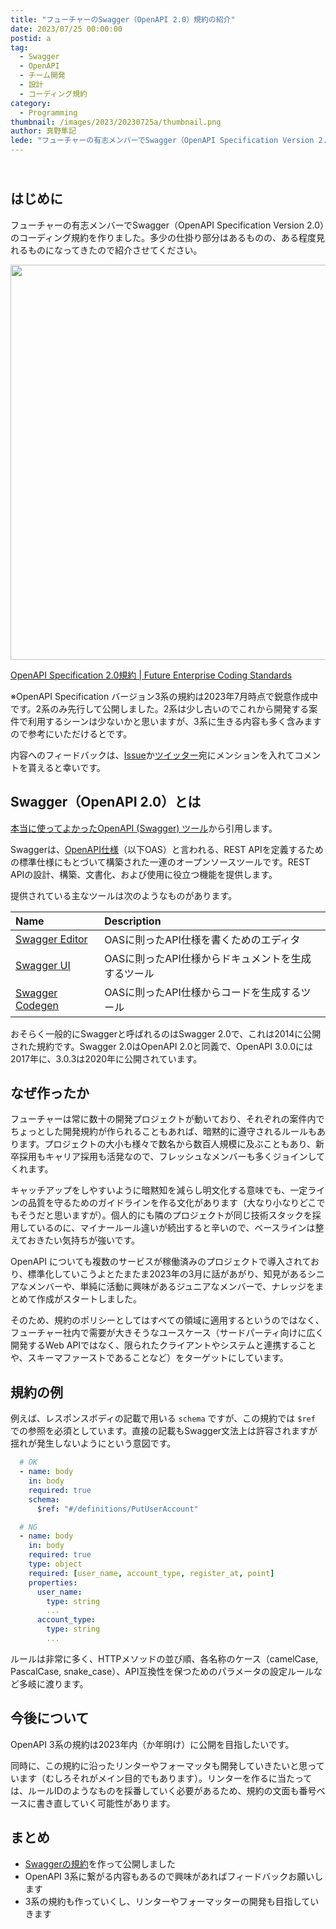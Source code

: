 ```yaml
---
title: "フューチャーのSwagger（OpenAPI 2.0）規約の紹介"
date: 2023/07/25 00:00:00
postid: a
tag:
  - Swagger
  - OpenAPI
  - チーム開発
  - 設計
  - コーディング規約
category:
  - Programming
thumbnail: /images/2023/20230725a/thumbnail.png
author: 真野隼記
lede: "フューチャーの有志メンバーでSwagger（OpenAPI Specification Version 2.0）のコーディング規約を作りました。"
---
```


<img src="/images/2023/20230725a/top.png" alt="" width="409" height="11" loading="lazy">

## はじめに

フューチャーの有志メンバーでSwagger（OpenAPI Specification Version 2.0）のコーディング規約を作りました。多少の仕掛り部分はあるものの、ある程度見れるものになってきたので紹介させてください。

<img src="/images/2023/20230725a/example.png" alt="" width="800" height="632" loading="lazy">

[OpenAPI Specification 2.0規約 | Future Enterprise Coding Standards](https://future-architect.github.io/coding-standards/documents/forOpenAPISpecification/OpenAPI_Specification_2.0.html)

※OpenAPI Specification バージョン3系の規約は2023年7月時点で鋭意作成中です。2系のみ先行して公開しました。2系は少し古いのでこれから開発する案件で利用するシーンは少ないかと思いますが、3系に生きる内容も多く含みますので参考にいただけるとです。

内容へのフィードバックは、[Issue](https://github.com/future-architect/coding-standards/issues)か[ツイッター](https://twitter.com/future_techblog)宛にメンションを入れてコメントを貰えると幸いです。

## Swagger（OpenAPI 2.0）とは

[本当に使ってよかったOpenAPI (Swagger) ツール](https://future-architect.github.io/articles/20191008/)から引用します。

Swaggerは、[OpenAPI仕様](https://swagger.io/specification/)（以下OAS）と言われる、REST APIを定義するための標準仕様にもとづいて構築された一連のオープンソースツールです。REST APIの設計、構築、文書化、および使用に役立つ機能を提供します。

提供されている主なツールは次のようなものがあります。

|       Name      |                     Description                    |
|:----------------|:---------------------------------------------------|
| [Swagger Editor](https://editor.swagger.io/)  | OASに則ったAPI仕様を書くためのエディタ             |
| [Swagger UI](https://swagger.io/tools/swagger-ui/)      | OASに則ったAPI仕様からドキュメントを生成するツール |
| [Swagger Codegen](https://swagger.io/tools/swagger-codegen/) | OASに則ったAPI仕様からコードを生成するツール       |

おそらく一般的にSwaggerと呼ばれるのはSwagger 2.0で、これは2014に公開された規約です。Swagger 2.0はOpenAPI 2.0と同義で、OpenAPI 3.0.0には2017年に、3.0.3は2020年に公開されています。

## なぜ作ったか

フューチャーは常に数十の開発プロジェクトが動いており、それぞれの案件内でちょっとした開発規約が作られることもあれば、暗黙的に遵守されるルールもあります。プロジェクトの大小も様々で数名から数百人規模に及ぶこともあり、新卒採用もキャリア採用も活発なので、フレッシュなメンバーも多くジョインしてくれます。

キャッチアップをしやすいように暗黙知を減らし明文化する意味でも、一定ラインの品質を守るためのガイドラインを作る文化があります（大なり小なりどこでもそうだと思いますが）。個人的にも隣のプロジェクトが同じ技術スタックを採用しているのに、マイナールール違いが続出すると辛いので、ベースラインは整えておきたい気持ちが強いです。

OpenAPI についても複数のサービスが稼働済みのプロジェクトで導入されており、標準化していこうよとたまたま2023年の3月に話があがり、知見があるシニアなメンバーや、単純に活動に興味があるジュニアなメンバーで、ナレッジをまとめて作成がスタートしました。

そのため、規約のポリシーとしてはすべての領域に適用するというのではなく、フューチャー社内で需要が大きそうなユースケース（サードパーティ向けに広く開発するWeb APIではなく、限られたクライアントやシステムと連携することや、スキーマファーストであることなど）をターゲットにしています。

## 規約の例

例えば、レスポンスボディの記載で用いる `schema` ですが、この規約では `$ref` での参照を必須としています。直接の記載もSwagger文法上は許容されますが揺れが発生しないようにという意図です。

```yaml
  # OK
  - name: body
    in: body
    required: true
    schema:
      $ref: "#/definitions/PutUserAccount"

  # NG
  - name: body
    in: body
    required: true
    type: object
    required: [user_name, account_type, register_at, point]
    properties:
      user_name:
        type: string
        ...
      account_type:
        type: string
        ...
```

ルールは非常に多く、HTTPメソッドの並び順、各名称のケース（camelCase, PascalCase, snake_case）、API互換性を保つためのパラメータの設定ルールなど多岐に渡ります。

## 今後について

OpenAPI 3系の規約は2023年内（か年明け）に公開を目指したいです。

同時に、この規約に沿ったリンターやフォーマッタも開発していきたいと思っています（むしろそれがメイン目的でもあります）。リンターを作るに当たっては、ルールIDのようなものを採番していく必要があるため、規約の文面も番号ベースに書き直していく可能性があります。

## まとめ

* [Swaggerの規約](https://future-architect.github.io/coding-standards/documents/forOpenAPISpecification/OpenAPI_Specification_2.0.html)を作って公開しました
* OpenAPI 3系に繋がる内容もあるので興味があればフィードバックお願いします
* 3系の規約も作っていくし、リンターやフォーマッターの開発も目指していきます
